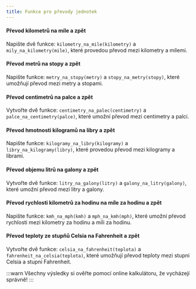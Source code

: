 ```yaml
---
title: Funkce pro převody jednotek
---
```


#### Převod kilometrů na míle a zpět

Napište dvě funkce: `kilometry_na_mile(kilometry)` a `mily_na_kilometry(mile)`, které provedou převod mezi kilometry a mílemi.

#### Převod metrů na stopy a zpět

Napište funkce: `metry_na_stopy(metry)` a `stopy_na_metry(stopy)`, které umožňují převod mezi metry a stopami.

#### Převod centimetrů na palce a zpět

Vytvořte dvě funkce: `centimetry_na_palec(centimetry)` a `palce_na_centimetry(palce)`, které umožní převod mezi centimetry a palci.

#### Převod hmotnosti kilogramů na libry a zpět

Napište funkce: `kilogramy_na_libry(kilogramy)` a `libry_na_kilogramy(libry)`, které provedou převod mezi kilogramy a librami.

#### Převod objemu litrů na galony a zpět

Vytvořte dvě funkce: `litry_na_galony(litry)` a `galony_na_litry(galony)`, které umožní převod mezi litry a galony.

#### Převod rychlosti kilometrů za hodinu na míle za hodinu a zpět

Napište funkce: `kmh_na_mph(kmh)` a `mph_na_kmh(mph)`, které umožní převod rychlosti mezi kilometry za hodinu a míli za hodinu.

#### Převod teploty ze stupňů Celsia na Fahrenheit a zpět

Vytvořte dvě funkce: `celsia_na_fahrenheit(teplota)` a `fahrenheit_na_celsia(teplota)`, které umožňují převod teploty mezi stupni Celsia a stupni Fahrenheit.

:::warn
Všechny výsledky si ověřte pomocí online kalkulátoru, že vycházejí správně!
:::

